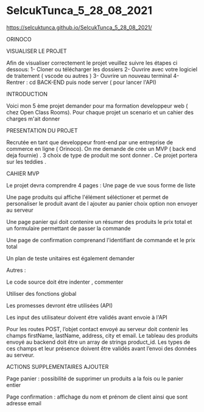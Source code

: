 # SelcukTunca_5_28_08_2021
https://selcuktunca.github.io/SelcukTunca_5_28_08_2021/

ORINOCO

VISUALISER LE PROJET

Afin de visualiser correctement le projet veuillez suivre les étapes ci dessous:
1- Cloner ou télécharger les dossiers
2- Ouvrire avec votre logiciel de traitement ( vscode ou autres )
3- Ouvrire un nouveau terminal
4- Rentrer : cd BACK-END puis node server ( pour lancer l'API)

INTRODUCTION

Voici mon 5 ème projet demander pour ma formation developpeur web ( chez Open Class Rooms). Pour chaque projet un scenario et un cahier des charges m'ait donner

PRESENTATION DU PROJET

Recrutée en tant que developpeur front-end par une entreprise de commerce en ligne ( Orinoco). On me demande de crée un MVP ( back end deja fournie) . 3 choix de type de produit me sont donner . Ce projet portera sur les teddies .

CAHIER MVP

Le projet devra comprendre 4 pages :
Une page de vue sous forme de liste

Une page produits qui affiche l'élément séléctioner et permet de personaliser le produit avant de l ajouter au panier choix option non envoyer au serveur

Une page panier qui doit contenire un résumer des produits le prix total et un formulaire permettant de passer la commande

Une page de confirmation comprenand l'identifiant de commande et le prix total

Un plan de teste unitaires est également demander

Autres :

Le code source doit étre indenter , commenter

Utiliser des fonctions global

Les promesses devront étre utilisées (API)

Les input des utilisateur doivent étre validés avant envoie à l'API

Pour les routes POST, l’objet contact envoyé au serveur doit contenir les champs firstName, lastName, address, city et email. Le tableau des produits envoyé au backend doit être un array de strings product_id. Les types de ces champs et leur présence doivent être validés avant l’envoi des données au serveur.

ACTIONS SUPPLEMENTAIRES AJOUTER

Page panier : possibilité de supprimer un produits a la fois ou le panier entier

Page confirmation : affichage du nom et prénom de client ainsi que sont adresse email
